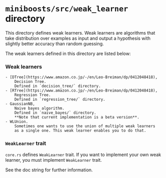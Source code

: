 # `miniboosts/src/weak_learner` directory

This directory defines weak learners.
Weak learners are algorithms that take distribution over examples as input
and output a hypothesis with slightly better accuracy than random guessing.

The weak learners defined in this directory are listed below:

### Weak learners
    - [DTree](https://www.amazon.co.jp/-/en/Leo-Breiman/dp/0412048418),  
        Decision Tree.
        Defined in `decision_tree/` directory.
    - [RTree](https://www.amazon.co.jp/-/en/Leo-Breiman/dp/0412048418),  
        Regression Tree.
        Defined in `regression_tree/` directory.
    - GaussianNB,  
        Naive bayes algorithm.  
        Defined in `naive_bayes/` directory.
        **Note that current implementation is a beta version**.
    - WLUnion.  
        Sometimes one wants to use the union of multiple weak learners
        as a single one. This weak learner enables you to do that.


### `WeakLearner` trait
`core.rs` defines `WeakLearner` trait.
If you want to implement your own weak learner,
you must implement `WeakLearner` trait.

See the doc string for further information.
